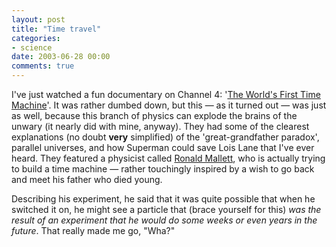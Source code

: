 ```yaml
---
layout: post
title: "Time travel"
categories:
- science
date: 2003-06-28 00:00
comments: true
---
```


<p>I've just watched a fun documentary on Channel 4: '<a href="http://www.channel4.com/science/microsites/S/science/space/timemachine.html" title="Channel 4 Science site">The World's First Time Machine</a>'. It was rather dumbed down, but this &mdash; as it turned out &mdash; was just as well, because this branch of physics can explode the brains of the unwary (it nearly did with mine, anyway). They had some of the clearest explanations (no doubt <strong>very</strong> simplified) of the 'great-grandfather paradox', parallel universes, and how Superman could save Lois Lane that I've ever heard. They featured a physicist called <a href="http://www.physics.uconn.edu/faculty/mallett.html">Ronald Mallett</a>, who is actually trying to build a time machine &mdash; rather touchingly inspired by a wish to go back and meet his father who died young.</p>

<p>Describing his experiment, he said that it was quite possible that when he switched it on, he might see a particle that (brace yourself for this) <em>was the result of an experiment that he would do some weeks or even years in the future</em>. That really made me go, "Wha?"</p>


